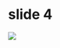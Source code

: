 # slide 4

<div className="swiper-zoom-container">
<img src="https://swiperjs.com/demos/images/nature-7.jpg" />